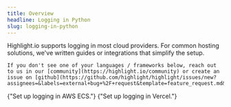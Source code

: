 ```yaml
---
title: Overview
headline: Logging in Python
slug: logging-in-python
---
```


Highlight.io supports logging in most cloud providers. For common hosting solutions, we've written guides or integrations that simplify the setup.

```hint
If you don't see one of your languages / frameworks below, reach out to us in our [community](https://highlight.io/community) or create an issue on [github](https://github.com/highlight/highlight/issues/new?assignees=&labels=external+bug+%2F+request&template=feature_request.md&title=).
```


<DocsCardGroup>
    <DocsCard title="AWS ECS" href="./aws.md">
        {"Set up logging in AWS ECS."}
    </DocsCard>
    <DocsCard title="Vercel" href="./vercel.md">
        {"Set up logging in Vercel."}
    </DocsCard>
</DocsCardGroup>
